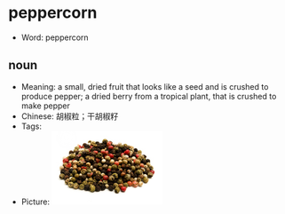 # peppercorn

- Word: peppercorn

## noun

- Meaning: a small, dried fruit that looks like a seed and is crushed to produce pepper; a dried berry from a tropical plant, that is crushed to make pepper
- Chinese: 胡椒粒；干胡椒籽
- Tags: 
- Picture: ![peppercorn](images/peppercorn.jpg)


